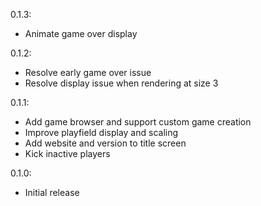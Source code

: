 0.1.3:
- Animate game over display

0.1.2:
- Resolve early game over issue
- Resolve display issue when rendering at size 3

0.1.1:
- Add game browser and support custom game creation
- Improve playfield display and scaling
- Add website and version to title screen
- Kick inactive players

0.1.0:
- Initial release
